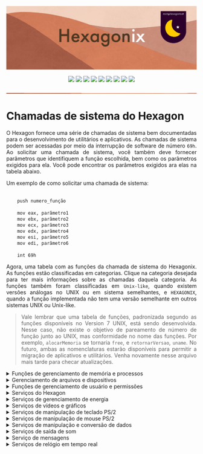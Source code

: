 <p align="center">
<img src="https://github.com/hexagonix/Doc/blob/main/Img/banner.png">
</p>

<div align="center">

![](https://img.shields.io/github/license/hexagonix/Hexagon.svg)
![](https://img.shields.io/github/stars/hexagonix/Hexagon.svg)
![](https://img.shields.io/github/issues/hexagonix/Hexagon.svg)
![](https://img.shields.io/github/issues-closed/hexagonix/Hexagon.svg)
![](https://img.shields.io/github/issues-pr/hexagonix/Hexagon.svg)
![](https://img.shields.io/github/issues-pr-closed/hexagonix/Hexagon.svg)
![](https://img.shields.io/github/downloads/hexagonix/Hexagon/total.svg)
![](https://img.shields.io/github/release/hexagonix/Hexagon.svg)
[![](https://img.shields.io/twitter/follow/hexagonixOS.svg?style=social&label=Follow%20%40HexagonixOS)](https://twitter.com/hexagonixOS)

</div>

<!-- Vai funcionar como <hr> -->

<img src="https://github.com/hexagonix/Doc/blob/main/Img/hr.png" width="100%" height="2px" />

<div align="justify">

# Chamadas de sistema do Hexagon

O Hexagon fornece uma série de chamadas de sistema bem documentadas para o desenvolvimento de utilitários e aplicativos. As chamadas de sistema podem ser acessadas por meio da interrupção de software de número `69h`. Ao solicitar uma chamada de sistema, você também deve fornecer parâmetros que identifiquem a função escolhida, bem como os parâmetros exigidos para ela. Você pode encontrar os parâmetros exigidos ara elas na tabela abaixo.

Um exemplo de como solicitar uma chamada de sistema:

```assembly

    push numero_função

    mov eax, parâmetro1
    mov ebx, parâmetro2
    mov ecx, parâmetro3
    mov edx, parâmetro4
    mov esi, parâmetro5
    mov edi, parâmetro6

    int 69h 

```

Agora, uma tabela com as funções da chamada de sistema do Hexagonix. As funções estão classificadas em categorias. Clique na categoria desejada para ter mais informações sobre as chamadas daquela categoria. As funções também foram classificadas em `Unix-like`, quando existem versões análogas no UNIX ou em sistema semelhantes, e `HEXAGONIX`, quando a função implementada não tem uma versão semelhante em outros sistemas UNIX ou Unix-like.

> Vale lembrar que uma tabela de funções, padronizada segundo as funções disponíveis no Version 7 UNIX, está sendo desenvolvida. Nesse caso, não existe o objetivo de pareamento de número de função junto ao UNIX, mas conformidade no nome das funções. Por exemplo, `alocarMemoria` se tornaria `free`, e `retornarVersao`, `uname`. No futuro, ambas as nomenclaturas estarão disponíveis para permitir a migração de aplicativos e utilitários. Venha novamente nesse arquivo mais tarde para checar atualizações. 

<details title="Gerenciamento de memória e processos" align='left'>
<br>
<summary align='left'>Funções de gerenciamento de memória e processos</summary>

| Número da função | Nome | Grupo | Entrada | Saída | Família da função| Descrição |
|:----------------:|:----:|:-------:|:------:|:----:|:----------------:|:---------:|
| 1 | alocarMemoria | Gerenciamento de memória e processos | EAX = Tamanho da memória solicitada, em bytes | EBX = Ponteiro para a memória alocada | Unix-like| Aloca memória para o processo|
| 2 | liberarMemoria | Gerenciamento de memória e processos | EBX = Ponteiro para a memória alocada; ECX = Tamanho da memória alocada | Sem saída | Unix-like | Libera a memória alocada previamente|
| 3 | iniciarProcesso | Gerenciamento de memória e processos | ESI = Nome do programa; EDI = Argumentos; EAX = 0 se não forem passados argumentos| CF definido em caso de erro ou imagem não encontrada | Unix-like | Carrega e executa imagem presente no volume|  
| 4 | encerrarProcesso | Gerenciamento de memória e processos | EAX = Código de erro, caso exista; EBX = 0 se apenas terminar a execução; EBX = 0x1234 para manter residente | Sem saída | Unix-like | FInaliza a execução de um processo | 
| 5 | obterPID | Gerenciamento de memória e processos | Sem entrada | EAX = PID do processo atual | Unix-like | Obtêm o PID do processo em execução |
| 6 | usoMemoria | Gerenciamento de memória e processos | Sem entrada | EAX = Memória utilizada, em bytes; EBX = Memória total disponível para uso, em bytes; ECX = Memória total disponível para uso, em Mbytes (menos preciso); EDX = Memória reservada para o Hexagon®, em bytes; ESI = Memória total alocada (resevada+processos), em kbytes| Unix-like | Obter o uso detalhado de memória pelo sistema| 
| 7 | obterProcessos | Gerenciamento de memória e processos | Sem entrada | ESI = Lista de processos; EAX = Número de processos em execução | Unix-like | Obtêm os processos em execução|
| 8 | obterCodigoErro | Gerenciamento de memória e processos | Sem entrada | EAX = Código de erro (0 para sem erro)| Hexagonix | Obtêm o código retornado pelo último processo em execução|

</details>

<details title="Gerenciamento de arquivos e dispositivos" align='left'>
<br>
<summary align='left'>Gerenciamento de arquivos e dispositivos</summary>

| Número da função | Nome | Grupo | Entrada | Saída | Família da função| Descrição |
|:----------------:|:----:|:-------:|:------:|:----:|:----------------:|:---------:|
| 9 | abrir | Gerenciamento de arquivos e dispositivos | ESI = Ponteiro para o buffer que contêm o nome convencionado; EDI = Endereço de carregamento, em caso de arquivo| CF definido quando o nome do dispositivo for inválido ou arquivo não existir | Unix-like | Abre um canal de leitura/escrita em um dispositivo solicitado ou arquivo comum presente no disco (dispositivos e discos são tratados como arquivos). Em caso de arquivo no disco, um endereço de carregamento deve ser fornecido|
| 10 | escrever | Gerenciamento de arquivos e dispositivos |  ESI = Ponteiro com o buffer contendo os dados | CF definido em caso de erro ou nenhum dispositivo aberto | Unix-like | Envia dados para o dispositivo aberto|
| 11 | fechar | Gerenciamento de arquivos e dispositivos | Sem entrada | Sem saída | Unix-like | Fecha o último dispositivo aberto pelo processo atual|
| 13 | salvarArquivo | Gerenciamento de arquivos e dispositivos |  ESI = Ponteiro para o nome do arquivo; EDI = Ponteiro para o conteúdo; EAX = Tamanho do arquivo | CF definido em caso de erro ou arquivo já presente | Unix-like | Salva um arquivo no volume montado|
| 14 | deletarArquivo | Gerenciamento de arquivos e dispositivos | ESI = Ponteiro para o nome do arquivo | CF definido em caso de erro ou arquivo não existente | Unix-like | Remove um arquivo no volume montado |
| 15 | listarArquivos | Gerenciamento de arquivos e dispositivos | Sem entrada | ESI = Ponteiro para a lista de arquivos; EAX = Total de arquivos | Unix-like | Obtêm lista de arquivos presentes no volume |
| 16 | arquivoExiste | Gerenciamento de arquivos e dispositivos | ESI = Nome do arquivo para checar |  EAX = Tamanho do arquivo; CF definido se o arquivo não existir | Hexagonix | Checar se um arquivo existe no volume |
| 17 | obterDisco | Gerenciamento de arquivos e dispositivos | Sem entrada | ESI = Nome do dispositivo; EDI = Rótulo do volume utilizado | Hexagonix | Obtêm informações do disco montado em `/`|

</details>

<details title=" Gerenciamento de usuário e permissões" align='left'>
<br>
<summary align='left'>Funções de gerenciamento de usuário e permissões</summary>

| Número da função | Nome | Grupo | Entrada | Saída | Família da função| Descrição |
|:----------------:|:----:|:-------:|:------:|:----:|:----------------:|:---------:|
| 18 | travar | Gerenciamento de usuário e permissões | Sem entrada | Sem saída | Unix-like | Bloqueia o sinal de término de processo em primeiro plano por tecla especial|
| 19 | destravar | Gerenciamento de usuário e permissões | Sem entrada | Sem saída | Unix-like | Habilita o sinal de término de processos em primeiro plano por uso de tecla especial|
| 20 | definirUsuario | Gerenciamento de usuário e permissões | EAX = ID do grupo; ESI = Nome do usuário | Sem saída | Hexagonix | Define um usuário para a sessão atual|
| 21 | obterUsuario | Gerenciamento de usuário e permissões | Sem entrada | EAX = ID do grupo; ESI = Nome do usuário| Hexagonix | Obtêm dados do usuário logado para a sessão atual|

</details>

<details title="Serviços do Hexagon" align='left'>
<br>
<summary align='left'>Serviços do Hexagon</summary>

| Número da função | Nome | Grupo | Entrada | Saída | Família da função| Descrição |
|:----------------:|:----:|:-------:|:------:|:----:|:----------------:|:---------:|
| 22 | retornarVersao | Serviços do Hexagon | Sem entrada | EAX = Número da versão; EBX = Número da subversão; CH = Caractere de revisão; EDX = Arquitetura; ESI = Nome do Kernel; EDI = Build do Kernel| Unix-like | Retorna a versão do Hexagon para os aplicativos| 
| 23 | obterAleatorio | Serviços do Hexagon | EAX = Máximo | EAX = Número | Hexagonix | Obtêm um número aleatório|
| 24 | alimentarAleatorio | Serviços do Hexagon | EAX - Número para criar entropia | Sem saída | Hexagonix | Alimenta com entropia o gerador de números aleatórios do kernel|
| 25 | causarAtraso | Serviços do Hexagon | ECX = Tempo em unidades de contagem para causar atraso | Sem saída | Hexagonix | Causa um atraso (delay) em operações |
| 26 | instalarISR | Serviços do Hexagon | EAX = Número da interrupção; ESI = Ponteiro para o manipulador | Sem saída | Hexagonix | Instala rotina de serviço de interrupção|

</details>

<details title="Serviços do gerenciamento de energia" align='left'>
<br>
<summary align='left'>Serviços de gerenciamento de energia</summary>

| Número da função | Nome | Grupo | Entrada | Saída | Família da função| Descrição |
|:----------------:|:----:|:-------:|:------:|:----:|:----------------:|:---------:|
| 27 | reiniciarPC | Gerenciamento de energia | Sem entrada | Sem saída | Unix-like | Solicita o reinicio do dispositivo|
| 28 | desligarPC | Gerenciamento de energia | Sem entrada | Sem saída | Unix-like | Solicita o desligamento do dispositivo|

</details>

<details title="Serviços de vídeo e gráficos" align='left'>
<br>
<summary align='left'>Serviços de vídeos e gráficos</summary>

| Número da função | Nome | Grupo | Entrada | Saída | Família da função| Descrição |
|:----------------:|:----:|:-------:|:------:|:----:|:----------------:|:---------:|
| 29 | imprimir | Serviços de vídeos e gráficos | EAX = Conteúdo numérico, se este for o caso, respeitando os formatos designados. Os formatos devem ser informados; ESI = Ponteiro para a string à ser impressa, se este for o caso; EBX = Tipo de entrada (01h - inteiro decimal; 02h - inteiro hexadecimal; 03h - inteiro binário; 04h - string)| Sem saída | Hexagonix | Envia um conteúdo definido para um dispositivo de saída
| 30 | limparTela | Serviços de vídeos e gráficos | Sem entrada | Sem saída | Hexagonix | Limpa o console atual|
| 31 | limparLinha | Serviços de vídeos e gráficos | AL = Número da linha  | Sem saída | Hexagonix | Limpa uma linha específica no console|
| 33 | rolarTela | Serviços de vídeos e gráficos | Sem entrada | Sem saída | Hexagonix | Rola o console para baixo uma linha|
| 34 | definirCursor | Serviços de vídeo e gráficos | DL = posição no eixo X; DH = posição no eixo Y | Sem saída | Hexagonix | Define o cursor em uma posição específica|
| 35 | desenharCaractere | Serviços de vídeo e gráficos |  EAX = posição no eixo X; EBX = posição no eixo Y; EDX = Cor em hexadecimal | Sem saída | Hexagonix | Coloca um pixel no console| 
| 36 | desenharBloco | Serviços de vídeo e gráficos | EAX = posição no eixo X; EBX = posição no eixo Y; ESI = Comprimento; EDI = Altura; EDX = Cor em hexadecimal | Sem saída | Hexagonix | Desenha um bloco de cor específica|
| 37 | imprimirCaractere | Serviços de vídeo e gráficos | AL = Caractere; EBX = 01h para reposicionar cursor | Sem saída | Hexagonix | Imprimir caractere no console na posição do cursor| 
| 38 | definirCor | Serviços de vídeo e gráficos | EAX = Cor da fonte (RGB em hexadecimal); EBX = Cor do plano de fundo (RGB em hexadecimal); ECX = 1234h para alterar o tema padrão para os valores solicitados; Em modo texto, apenas preto e branco são permitidos | Sem saída | Hexagonix | Define cor de fundo e primeiro plano|
| 39 | obterCor | Serviços de vídeo e gráficos | Sem entrada | EAX = Cor da fonte (RGB em hexadecimal); EBX = Cor do plano de fundo (RGB em hexadecimal); ECX = 1234h para alterar o tema padrão para os valores solicitados; Em modo texto, apenas preto e branco são permitidos | Hexagonix | Obtêm cor de fundo e primeiro plano|
| 40 | obterInfoTela | Serviços de vídeo e gráficos | Sem entrada | EAX = Resolução X (bits 0..15), Y (bits 16..31); EBX = Colunas (bit 0..7), Linhas (8..15), Bits por pixel (16..23); EDX = Endereço do início do frame de vídeo; CF definido em caso de modo texto | Hexagonix | Obtêm informações do console atual|
| 41 | atualizarTela | Serviços de vídeo e gráficos | Sem entrada | Sem saída | Hexagonix | Atualiza o console primário com conteúdo do primeiro console virtual|
| 42 | definirResolucao | Serviços de vídeo e gráficos | EAX = Número relativo a resolução à ser utilizada (1 = Resolução de 800x600 pixels; 2 - Resolução de 1024x768 pixels; 3 - Alterar para modo texto)| Sem saída | Hexagonix | Define a resolução do console principal|
| 43 | obterResolucao | Serviços de vídeo e gráficos | Sem entrada | EAX = Número relativo a resolução à ser utilizada (1 = Resolução de 800x600 pixels; 2 - Resolução de 1024x768 pixels) | Hexagonix | Ontêm a resolução utilizadapelo console principal|
| 44 | obterCursor | Serviços de vídeo e gráficos | Sem entrada | DL = Eixo X; DH = Eixo Y | Hexagonix | Obtêm a posição do cursor|

</details>

<details title="Serviços de manipulação de teclado PS/2" align='left'>
<br>
<summary align='left'>Serviços de manipulação de teclado PS/2</summary>

| Número da função | Nome | Grupo | Entrada | Saída | Família da função| Descrição |
|:----------------:|:----:|:-------:|:------:|:----:|:----------------:|:---------:|
| 45 | aguardarTeclado | Serviços de manipulação de teclado PS/2 | Sem entrada | AL = Caractere; AH - Scancode | Hexagonix | Espera o pressionamento de uma tecla no teclado|
| 46 | obterString | Serviços de manipulação de teclado PS/2 | AL = Máximo de caracteres para obter | EBX = Presença ou não de eco durante a digitação (1234h para sem eco e qualquer valor para ativar); ESI = String | Hexagonix | Obtêm uma string do teclado|
| 47 | obterEstadoTeclas | Serviços de manipulação de teclado PS/2 | Sem entrada | EAX = Status das teclas especiais (bit 0: Tecla Control; bit 1: Tecla Shift; bit 2-31: Reservado) | Hexagonix | Obtêm o estado das teclas especiais, como Control e Shift|
| 48 | alterarFonte | Serviços de manipulação de teclado PS/2 | ESI = Ponteiro para o buffer contendo o nome do arquivo que contêm a fonte compatível com o Hexagonix | CF definido em caso de arquivo não encontrado ou incompatível | Hexagonix | Altera a fonte padrão de exibição do sistema| 
| 49 | alterarLeiaute | Serviços de manipulação de teclado PS/2 | ESI = Arquivo contendo um leiaute de teclado válido | CF definido em caso de arquivo não encontrado ou incompatível | Hexagonix | Altera o leiaute do teclado|

</details>

<details title="Serviços de manipulação de mouse PS/2" align='left'>
<br>
<summary align='left'>Serviços de manipulação de mouse PS/2</summary>

| Número da função | Nome | Grupo | Entrada | Saída | Família da função| Descrição |
|:----------------:|:----:|:-------:|:------:|:----:|:----------------:|:---------:|
| 50 | aguardarMouse | Serviços de manipulação de mouse PS/2 | Sem entrada |  EAX = Posição no eixo X; EBX = Posição no eixo Y; EDX = Botões | Hexagonix | Aguarda por evento do mouse|
| 51 | obterMouse | Serviços de manipulação de mouse PS/2 | Sem entrada | EAX = Posição no eixo X; EBX = Posição no eixo Y; EDX = Botões | Hexagonix | Obtêm posição atual do mouse e estado dos botões|
| 52 | definirMouse | Serviços de manipulação de mouse PS/2 | EAX = Posição no eixo X; EBX = Posição no eixo Y | Sem saída | Hexagonix | Define nova posição do mouse|

</details>

<details title="Serviços de manipulação e conversão de dados" align='left'>
<br>
<summary align='left'>Serviços de manipulação e conversão de dados</summary>

| Número da função | Nome | Grupo | Entrada | Saída | Família da função| Descrição |
|:----------------:|:----:|:-------:|:------:|:----:|:----------------:|:---------:|
| 53 | compararPalavrasString | Serviços de manipulação e conversão de dados | ESI = Primeira string; EDI = Segunda string | CF definido se iguais | Hexagonix | Compara primeiras words de duas strings|
| 54 | removerCaractereString | Serviços de manipulação e conversão de dados | ESI = String; EAX = Posição do caractere | Sem saída | Hexagonix | Remove um caractere em uma posição específica de uma string|
| 55 | inserirCaractere | Serviços de manipulação e conversão de dados |  ESI = String; EDX = Posição; AL = Caractere para inserir | Sem saída | Hexagonix |  Insere um caractere em posição específica da string|
| 56 | tamanhoString | Serviços de manipulação e conversão de dados | ESI = String | EAX = Tamanho da string | Hexagonix | Obtêm o tamanho de uma string|
| 57 | compararString | Serviços de manipulação e conversão de dados | ESI = Primeira string; EDI = Segunda string | CF definido se as duas forem iguais | Hexagonix | Compara de todos os caracteres de uma string são iguais|
| 58 | stringParaMaiusculo | Serviços de manipulação e conversão de dados | ESI = String | String convertida | Hexagonix | Converte uma string para caracteres maiúsculos|
| 59 | stringParaMinusculo | Serviços de manipulação e conversão de dados | ESI = String | String convertida | Hexagonix | Converte uma string para caracteres minúsculos|
| 60 | cortarString | Serviços de manipulação e conversão de dados | ESI = String | String cortada | Hexagonix |  Remove espaços em branco da string|
| 61 | encontrarCaractere | Serviços de manipulação e conversão de dados | ESI = String, AL = Caractere para encontrar | EAX = Número de ocorrências do caractere; CF definido se caractere não encontrado | Hexagonix | Encontra caractere específico na string|
| 62 | stringParaInt | Serviços de manipulação e conversão de dados | ESI = String | EAX = Inteiro; CF definido em caso de número inválido | Hexagonix | Converte um número string para número inteiro|
| 63 | paraString | Serviços de manipulação e conversão de dados | EAX = Inteiro à ser convertido | ESI = Ponteiro para o buffer contendo a string | Hexagonix | Converte um número inteiro em uma string|

</details>

<details title="Serviços de saída de som" align='left'>
<br>
<summary align='left'>Serviços de saída de som</summary>

| Número da função | Nome | Grupo | Entrada | Saída | Família da função| Descrição |
|:----------------:|:----:|:-------:|:------:|:----:|:----------------:|:---------:|
| 64 | emitirSom | Serviços de saída de som | AX = Frequência a ser reproduzida | Sem saída | Hexagonix | Toca um tom no alto-falante interno do computador|
| 65 | desligarSom | Serviços de saída de som| Sem entrada | Sem saída | Hexagonix |  Desliga o alto-falante interno do computador, interrompendo qualquer emissão de som em progresso|

</details>

<details title="Serviço de mensagens" align='left'>
<br>
<summary align='left'>Serviço de mensagens</summary>

| Número da função | Nome | Grupo | Entrada | Saída | Família da função| Descrição |
|:----------------:|:----:|:-------:|:------:|:----:|:----------------:|:---------:|
| 66 | enviarMensagemHexagon | Serviço de mensagens | ESI = Mensagem; EAX = Código de erro, se houver; EBX = Prioridade | Sem saída | Hexagonix | Envia uma mensagem de alta prioridade do Hexagon|

</details>

<details title="Serviços de relógio em tempo real" align='left'>
<br>
<summary align='left'>Serviços de relógio em tempo real</summary>

| Número da função | Nome | Grupo | Entrada | Saída | Família da função| Descrição |
|:----------------:|:----:|:-------:|:------:|:----:|:----------------:|:---------:|
| 67 | retornarData | Serviços de relógio em tempo real | EAX = Dia, em ASCII;  EBX = Mês, em ASCII; ECX = Século, em ASCII; EDX = Ano, em ASCII  | Sem saída | Hexagonix | Retorna informações de relógio em tempo real em formato ASCII (String). Conversão para número pode ser necessária|
| 68 | retornarHora | Serviços de relógio em tempo real | EAX = Hora, em ASCII; EBX = Minuto, em ASCII; ECX = Segundo, em ASCII | Sem saída | Hexagonix | Retorna informações de relógio em tempo real em formato ASCII (String). Conversão para número pode ser necessária|

</details>

</div>
